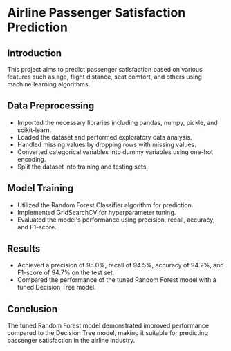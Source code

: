 # Airline Passenger Satisfaction Prediction

## Introduction
This project aims to predict passenger satisfaction based on various features such as age, flight distance, seat comfort, and others using machine learning algorithms.

## Data Preprocessing
- Imported the necessary libraries including pandas, numpy, pickle, and scikit-learn.
- Loaded the dataset and performed exploratory data analysis.
- Handled missing values by dropping rows with missing values.
- Converted categorical variables into dummy variables using one-hot encoding.
- Split the dataset into training and testing sets.

## Model Training
- Utilized the Random Forest Classifier algorithm for prediction.
- Implemented GridSearchCV for hyperparameter tuning.
- Evaluated the model's performance using precision, recall, accuracy, and F1-score.

## Results
- Achieved a precision of 95.0%, recall of 94.5%, accuracy of 94.2%, and F1-score of 94.7% on the test set.
- Compared the performance of the tuned Random Forest model with a tuned Decision Tree model.

## Conclusion
The tuned Random Forest model demonstrated improved performance compared to the Decision Tree model, making it suitable for predicting passenger satisfaction in the airline industry.

